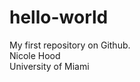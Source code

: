 hello-world
===========

My first repository on Github.
<br />Nicole Hood
<br />University of Miami
